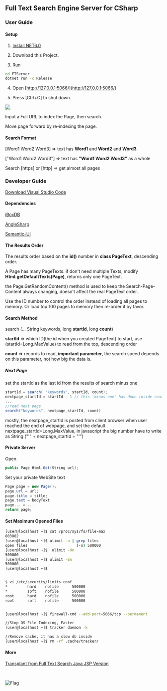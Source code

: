 ## Full Text Search Engine Server for CSharp


### User Guide

#### Setup

1. [Install NET6.0](https://dotnet.microsoft.com/download)

2. Download this Project.

3. Run

```sh
cd FTServer
dotnet run -c Release
```

4. Open [http://127.0.0.1:5066/](http://127.0.0.1:5066/)

5. Press [Ctrl+C] to shut down.


![](../../../../iboxdb/ftserver/raw/master/FTServer/src/main/webapp/css/fts.png)


Input a Full URL to index the Page, then search.

Move page forward by re-indexing the page.


#### Search Format

[Word1 Word2 Word3] => text has **Word1** and **Word2** and **Word3**

["Word1 Word2 Word3"] => text has **"Word1 Word2 Word3"** as a whole

Search [https] or [http] => get almost all pages



### Developer Guide

[Download Visual Studio Code](https://code.visualstudio.com/)

#### Dependencies

[iBoxDB](http://www.iboxdb.com/)

[AngleSharp](https://github.com/AngleSharp/AngleSharp)

[Semantic-UI](http://semantic-ui.com/)



#### The Results Order
The results order based on the **id()** number in **class PageText**,  descending order.

A Page has many PageTexts. if don't need multiple Texts, modify **Html.getDefaultTexts(Page)**, returns only one PageText.

the Page.GetRandomContent() method is used to keep the Search-Page-Content always changing, doesn't affect the real PageText order.

Use the ID number to control the order instead of loading all pages to memory. 
Or load top 100 pages to memory then re-order it by favor. 



#### Search Method
search (... String keywords, long **startId**, long **count**)

**startId** => which ID(the id when you created PageText) to start, 
use (startId=Long.MaxValue) to read from the top, descending order

**count** => records to read,  **important parameter**, the search speed depends on this parameter, not how big the data is.


##### Next Page
set the startId as the last id from the results of search minus one

```cs
startId = search( "keywords", startId, count);
nextpage_startId = startId - 1 // this 'minus one' has done inside search()
...
//read next page
search("keywords", nextpage_startId, count)
```

mostly, the nextpage_startId is posted from client browser when user reached the end of webpage, 
and set the default nextpage_startId=Long.MaxValue, 
in javascript the big number have to write as String ("'" + nextpage_startId + "'")



#### Private Server
Open 
```cs
public Page Html.Get(String url);
```
Set your private WebSite text
```cs
Page page = new Page();
page.url = url;
page.title = title;
page.text = bodyText
page... = ...
return page;
```


#### Set Maximum Opened Files


```sh
[user@localhost ~]$ cat /proc/sys/fs/file-max
803882
[user@localhost ~]$ ulimit -a | grep files
open files                      (-n) 500000
[user@localhost ~]$  ulimit -Hn
500000
[user@localhost ~]$ ulimit -Sn
500000
[user@localhost ~]$ 


$ vi /etc/security/limits.conf
*         hard    nofile      500000
*         soft    nofile      500000
root      hard    nofile      500000
root      soft    nofile      500000


[user@localhost ~]$ firewall-cmd --add-port=5066/tcp --permanent

//Stop OS File Indexing, Faster
[user@localhost ~]$ tracker daemon -k

//Remove cache, it has a slow db inside
[user@localhost ~]$ rm -rf .cache/tracker/


```





#### More
[Transplant from Full Text Search Java JSP Version](https://github.com/iboxdb/ftserver)



<br />

![Flag](https://s05.flagcounter.com/count2/Ep/bg_373737/txt_F2F2F2/border_373737/columns_3/maxflags_12/viewers_0/labels_0/pageviews_1/flags_0/percent_0/)


